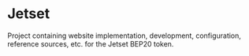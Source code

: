 # Jetset
Project containing website implementation,  development, configuration, reference sources, etc. for the Jetset BEP20 token.

